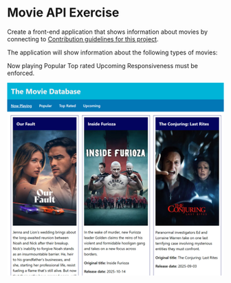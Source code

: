 # Movie API Exercise

Create a front-end application that shows information about movies by connecting to [Contribution guidelines for this project](https://developer.themoviedb.org/docs/getting-started).

The application will show information about the following types of movies:

Now playing
Popular
Top rated
Upcoming
Responsiveness must be enforced.

![final result](https://github.com/Nunatuna/movie-api-database/blob/main/img/result.png)
